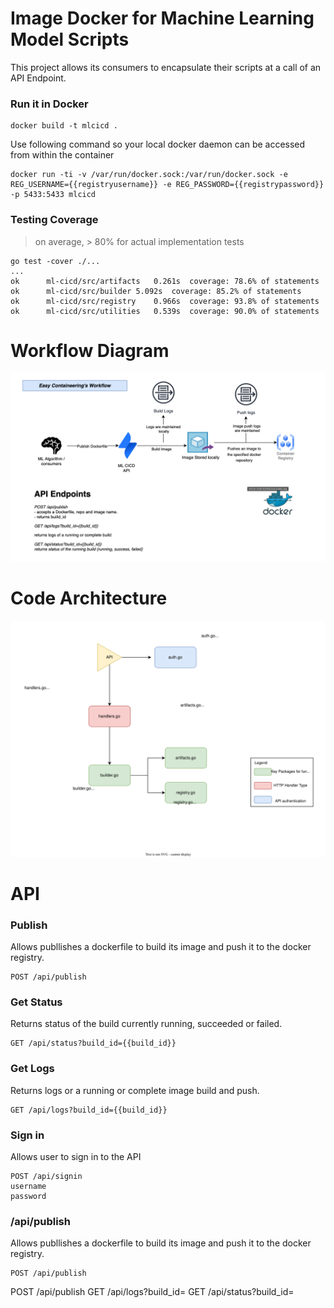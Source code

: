 # Image Docker for Machine Learning Model Scripts

This project allows its consumers to encapsulate their scripts at a call of an API Endpoint. 

### Run it in Docker
```
docker build -t mlcicd .
```
Use following command so your local docker daemon can be accessed from within the container

```
docker run -ti -v /var/run/docker.sock:/var/run/docker.sock -e REG_USERNAME={{registryusername}} -e REG_PASSWORD={{registrypassword}} -p 5433:5433 mlcicd
```
### Testing Coverage
> on average, > 80% for actual implementation tests
```
go test -cover ./...
...
ok  	ml-cicd/src/artifacts	0.261s	coverage: 78.6% of statements
ok  	ml-cicd/src/builder	5.092s	coverage: 85.2% of statements
ok  	ml-cicd/src/registry	0.966s	coverage: 93.8% of statements
ok  	ml-cicd/src/utilities	0.539s	coverage: 90.0% of statements
```
# Workflow Diagram

![workflow](./workflow.png)

# Code Architecture

![architecture](./codearch.svg)

# API
### Publish
Allows publlishes a dockerfile to build its image and push it to the docker registry.
```
POST /api/publish
```

### Get Status
Returns status of the build currently running, succeeded or failed.
```
GET /api/status?build_id={{build_id}}
```

### Get Logs
Returns logs or a running or complete image build and push.
```
GET /api/logs?build_id={{build_id}}
```
### Sign in
Allows user to sign in to the API
```
POST /api/signin
username
password
```
### /api/publish 
Allows publlishes a dockerfile to build its image and push it to the docker registry.
```
POST /api/publish
```


POST /api/publish
GET /api/logs?build_id=
GET /api/status?build_id=


